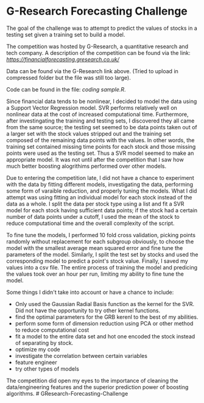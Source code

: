 # G-Research Forecasting Challenge

The goal of the challenge was to attempt to predict the values of stocks in a testing set given a training set to build a model. 

The competition was hosted by G-Research, a quantitative research and tech company. A description of the competition can be found via the link:
*https://financialforecasting.gresearch.co.uk/*

Data can be found via the G-Research link above. (Tried to upload in compressed folder but the file was still too large).

Code can be found in the file: *_coding sample.R_*.

Since financial data tends to be nonlinear, I decided to model the data using a Support Vector Regression model. SVR performs relatively well on nonlinear data at the cost of increased computational time. Furthermore, after investingating the training and testing sets, I discovered they all came from the same source; the testing set seemed to be data points taken out of a larger set with the stock values stripped out and the training set composed of the remaining data points with the values. In other words, the training set contained missing time points for each stock and those missing points were used as the testing set. Thus a SVR model seemed to make an appropriate model. 
It was not until after the competition that I saw how much better boosting alogrithims performed over other models. 

Due to entering the competition late, I did not have a chance to experiment with the data by fitting different models, investigating the data, performing some form of varaible reduction, and properly tuning the models. What I did attempt was using fitting an individual model for each stock instead of the data as a whole. I split the data per stock type using a list and fit a SVR model for each stock having sufficient data points; if the stock had a certain number of data points under a cutoff, I used the mean of the stock to reduce computational time and the overall complexity of the script. 

To fine tune the models, I performed 10 fold cross validation, picking points randomly without replacement for each subgroup obviously, to choose the model with the smallest average mean squared error and fine tune the parameters of the model. Similarly, I split the test set by stocks and used the corresponding model to predict a point's stock value. Finally, I saved my values into a csv file.
The entire process of training the model and predicing the values took over an hour per run, limiting my ability to fine tune the model. 

Some things I didn't take into account or have a chance to include:
 - Only used the Gaussian Radial Basis function as the kernel for the SVR. Did not have the opportunity to try other kernel functions. 
 - find the optimal parameters for the GRB kerenl to the best of my abilities. 
 - perform some form of dimension reduction using PCA or other method to reduce computational cost
 - fit a model to the entire data set and hot one encoded the stock instead of separating by stock. 
 - optimize my code
 - investigate the correlation between certain variables
 - feature engineer
 - try other types of models


The competition did open my eyes to the importance of cleaning the data/engineering features and the superior prediction power of boosting algorithms. # GResearch-Forecasting-Challenge
